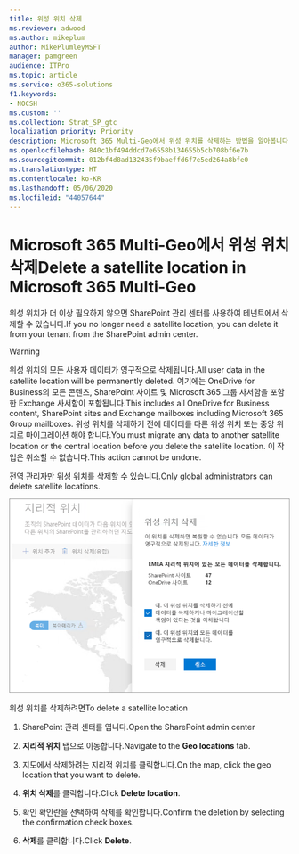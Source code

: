 ```yaml
---
title: 위성 위치 삭제
ms.reviewer: adwood
ms.author: mikeplum
author: MikePlumleyMSFT
manager: pamgreen
audience: ITPro
ms.topic: article
ms.service: o365-solutions
f1.keywords:
- NOCSH
ms.custom: ''
ms.collection: Strat_SP_gtc
localization_priority: Priority
description: Microsoft 365 Multi-Geo에서 위성 위치를 삭제하는 방법을 알아봅니다.
ms.openlocfilehash: 840c1bf494ddcd7e6558b134655b5cb708bf6e7b
ms.sourcegitcommit: 012bf4d8ad132435f9baeffd6f7e5ed264a8bfe0
ms.translationtype: HT
ms.contentlocale: ko-KR
ms.lasthandoff: 05/06/2020
ms.locfileid: "44057644"
---
```

# <a name="delete-a-satellite-location-in-microsoft-365-multi-geo"></a><span data-ttu-id="c270c-103">Microsoft 365 Multi-Geo에서 위성 위치 삭제</span><span class="sxs-lookup"><span data-stu-id="c270c-103">Delete a satellite location in Microsoft 365 Multi-Geo</span></span>

<span data-ttu-id="c270c-104">위성 위치가 더 이상 필요하지 않으면 SharePoint 관리 센터를 사용하여 테넌트에서 삭제할 수 있습니다.</span><span class="sxs-lookup"><span data-stu-id="c270c-104">If you no longer need a satellite location, you can delete it from your tenant from the SharePoint admin center.</span></span>

> [!WARNING]
> <span data-ttu-id="c270c-105">위성 위치의 모든 사용자 데이터가 영구적으로 삭제됩니다.</span><span class="sxs-lookup"><span data-stu-id="c270c-105">All user data in the satellite location will be permanently deleted.</span></span> <span data-ttu-id="c270c-106">여기에는 OneDrive for Business의 모든 콘텐츠, SharePoint 사이트 및 Microsoft 365 그룹 사서함을 포함한 Exchange 사서함이 포함됩니다.</span><span class="sxs-lookup"><span data-stu-id="c270c-106">This includes all OneDrive for Business content, SharePoint sites and Exchange mailboxes including Microsoft 365 Group mailboxes.</span></span> <span data-ttu-id="c270c-107">위성 위치를 삭제하기 전에 데이터를 다른 위성 위치 또는 중앙 위치로 마이그레이션 해야 합니다.</span><span class="sxs-lookup"><span data-stu-id="c270c-107">You must migrate any data to another satellite location or the central location before you delete the satellite location.</span></span> <span data-ttu-id="c270c-108">이 작업은 취소할 수 없습니다.</span><span class="sxs-lookup"><span data-stu-id="c270c-108">This action cannot be undone.</span></span>

<span data-ttu-id="c270c-109">전역 관리자만 위성 위치를 삭제할 수 있습니다.</span><span class="sxs-lookup"><span data-stu-id="c270c-109">Only global administrators can delete satellite locations.</span></span>

![지리적 위치 삭제 UI가 표시된 다중 지역 관리 센터의 스크린샷](media/multi-geo-delete-satellite-location.png)

<span data-ttu-id="c270c-111">위성 위치를 삭제하려면</span><span class="sxs-lookup"><span data-stu-id="c270c-111">To delete a satellite location</span></span>

1. <span data-ttu-id="c270c-112">SharePoint 관리 센터를 엽니다.</span><span class="sxs-lookup"><span data-stu-id="c270c-112">Open the SharePoint admin center</span></span>

2. <span data-ttu-id="c270c-113">**지리적 위치** 탭으로 이동합니다.</span><span class="sxs-lookup"><span data-stu-id="c270c-113">Navigate to the **Geo locations** tab.</span></span>

3. <span data-ttu-id="c270c-114">지도에서 삭제하려는 지리적 위치를 클릭합니다.</span><span class="sxs-lookup"><span data-stu-id="c270c-114">On the map, click the geo location that you want to delete.</span></span>

4. <span data-ttu-id="c270c-115">**위치 삭제**를 클릭합니다.</span><span class="sxs-lookup"><span data-stu-id="c270c-115">Click **Delete location**.</span></span>

5. <span data-ttu-id="c270c-116">확인 확인란을 선택하여 삭제를 확인합니다.</span><span class="sxs-lookup"><span data-stu-id="c270c-116">Confirm the deletion by selecting the confirmation check boxes.</span></span>

6. <span data-ttu-id="c270c-117">**삭제**를 클릭합니다.</span><span class="sxs-lookup"><span data-stu-id="c270c-117">Click **Delete**.</span></span>
